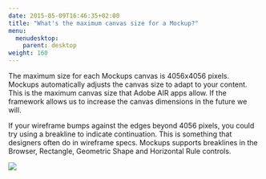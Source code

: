 ```yaml
---
date: 2015-05-09T16:46:35+02:00
title: "What's the maximum canvas size for a Mockup?"
menu:
  menudesktop:
    parent: desktop
weight: 160
---
```

The maximum size for each Mockups canvas is 4056x4056 pixels. Mockups automatically adjusts the canvas size to adapt to your content. This is the maximum canvas size that Adobe AIR apps allow. If the framework allows us to increase the canvas dimensions in the future we will.

If your wireframe bumps against the edges beyond 4056 pixels, you could try using a breakline to indicate continuation. This is something that designers often do in wireframe specs. Mockups supports breaklines in the Browser, Rectangle, Geometric Shape and Horizontal Rule controls.

![](http://media.balsamiq.com/img/support/docs/m4d/b3/breaklines.png)
